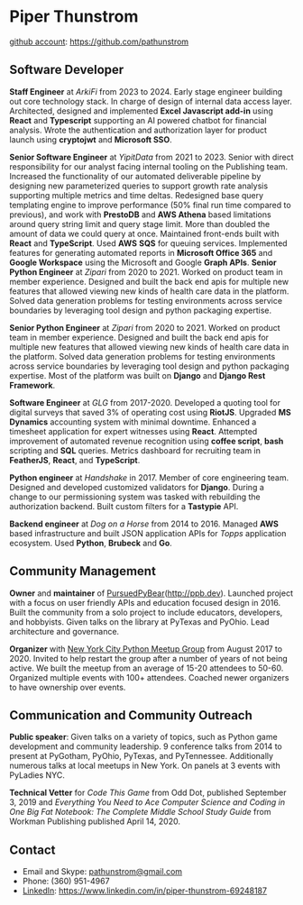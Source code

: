# Piper Thunstrom

[github account][github]: https://github.com/pathunstrom

## Software Developer

**Staff Engineer** at *ArkiFi* from 2023 to 2024.
Early stage engineer building out core technology stack. In charge of design of
internal data access layer. Architected, designed and implemented **Excel
Javascript add-in** using **React** and **Typescript** supporting an AI powered
chatbot for financial analysis.
Wrote the authentication and authorization layer for product launch using
**cryptojwt** and **Microsoft SSO**.

**Senior Software Engineer** at *YipitData* from 2021 to 2023.
Senior with direct responsibility for our analyst facing internal tooling on
the Publishing team.
Increased the functionality of our automated deliverable pipeline by designing
new parameterized queries to support growth rate analysis supporting multiple
metrics and time deltas.
Redesigned base query templating engine to improve performance (50% final
run time compared to previous), and work with **PrestoDB** and **AWS Athena**
based limitations around query string limit and query stage limit. More than
doubled the amount of data we could query at once.
Maintained front-ends built with **React** and **TypeScript**.
Used **AWS** **SQS** for queuing services.
Implemented features for generating automated reports in **Microsoft Office 365**
and **Google Workspace** using the Microsoft and Google **Graph APIs**.
**Senior Python Engineer** at *Zipari* from 2020 to 2021. Worked on product team
in member experience. Designed and built the back end apis for multiple new
features that allowed viewing new kinds of health care data in the platform.
Solved data generation problems for testing environments across service boundaries
by leveraging tool design and python packaging expertise.

**Senior Python Engineer** at *Zipari* from 2020 to 2021. Worked on product team
in member experience. Designed and built the back end apis for multiple new
features that allowed viewing new kinds of health care data in the platform.
Solved data generation problems for testing environments across service boundaries
by leveraging tool design and python packaging expertise.
Most of the platform was built on **Django** and **Django Rest Framework**.

**Software Engineer** at *GLG* from 2017-2020. Developed a quoting tool for
digital surveys that saved 3% of operating cost using **RiotJS**. Upgraded **MS
Dynamics** accounting system with minimal downtime. Enhanced a timesheet
application for expert witnesses using **React**. Attempted improvement of
automated revenue recognition using **coffee script**, **bash** scripting and
**SQL** queries. Metrics dashboard for recruiting team in **FeatherJS**,
**React**, and **TypeScript**.

**Python engineer** at *Handshake* in 2017. Member of core engineering team.
Designed and developed customized validators for **Django**. During a change
to our permissioning system was tasked with rebuilding the authorization
backend. Built custom filters for a **Tastypie** API.

**Backend engineer** at *Dog on a Horse* from 2014 to 2016. Managed **AWS**
based infrastructure and built JSON application APIs for *Topps* application
ecosystem. Used **Python**, **Brubeck** and **Go**.

## Community Management

**Owner** and **maintainer** of [PursuedPyBear][ppb](http://ppb.dev). Launched
project with a focus on user friendly APIs and education focused design in 2016.
Built the community from a solo project to include educators, developers, and
hobbyists. Given talks on the library at PyTexas and PyOhio. Lead architecture
and governance.

**Organizer** with [New York City Python Meetup Group][nycpy] from August 2017
to 2020. Invited to help restart the group after a number of years of not being
active. We built the  meetup from an average of 15-20 attendees to 50-60.
Organized multiple events with 100+ attendees. Coached newer organizers to have
ownership over events.

## Communication and Community Outreach

**Public speaker**: Given talks on a variety of topics, such as Python game
development and community leadership. 9 conference talks from 2014 to present at
PyGotham, PyOhio, PyTexas, and PyTennessee. Additionally numerous talks at local
meetups in New York. On panels at 3 events with PyLadies NYC.

**Technical Vetter** for *Code This Game* from Odd Dot, published September 3,
2019 and *Everything You Need to Ace Computer Science and Coding in One Big Fat
Notebook: The Complete Middle School Study Guide* from Workman Publishing
published April 14, 2020.

## Contact

* Email and Skype: pathunstrom@gmail.com
* Phone: (360) 951-4967
* [LinkedIn][link]: https://www.linkedin.com/in/piper-thunstrom-69248187

[github]: https://github.com/pathunstrom
[link]: https://www.linkedin.com/in/piper-thunstrom-69248187
[nycpy]: https://www.meetup.com/nycpython
[ppb]: https://ppb.dev
